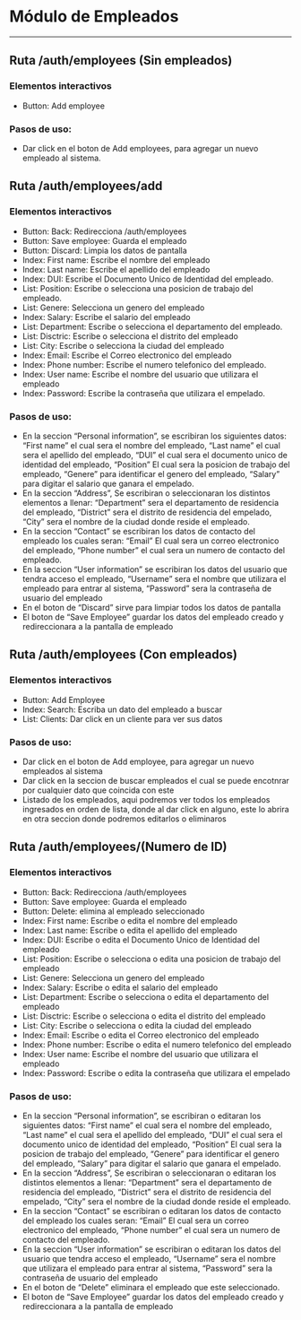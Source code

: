 # **Módulo de Empleados**

---

## **Ruta /auth/employees (Sin empleados)**

### **Elementos interactivos**

- Button: Add employee

### **Pasos de uso:**

- Dar click en el boton de Add employees, para agregar un nuevo empleado al sistema.

## **Ruta /auth/employees/add**

### **Elementos interactivos**

- Button: Back: Redirecciona /auth/employees
- Button: Save employee: Guarda el empleado
- Button: Discard: Limpia los datos de pantalla
- Index: First name: Escribe el nombre del empleado
- Index: Last name: Escribe el apellido del empleado
- Index: DUI: Escribe el Documento Unico de Identidad del empleado.
- List: Position: Escribe o selecciona una posicion de trabajo del empleado.
- List: Genere: Selecciona un genero del empleado
- Index: Salary: Escribe el salario del empleado
- List: Department: Escribe o selecciona el departamento del empleado.
- List: Disctric: Escribe o selecciona el distrito del empleado
- List: City: Escribe o selecciona la ciudad del empleado
- Index: Email: Escribe el Correo electronico del empleado
- Index: Phone number: Escribe el numero telefonico del empleado.
- Index: User name: Escribe el nombre del usuario que utilizara el empleado
- Index: Password: Escribe la contraseña que utilizara el empelado.

### **Pasos de uso:**

- En la seccion “Personal information”, se escribiran los siguientes datos: “First name” el cual sera el nombre del empleado, “Last name” el cual sera el apellido del empleado, “DUI” el cual sera el documento unico de identidad del empleado, “Position” El cual sera la posicion de trabajo del empleado, “Genere” para identificar el genero del empleado, “Salary” para digitar el salario que ganara el empelado.
- En la seccion “Address”, Se escribiran o seleccionaran los distintos elementos a llenar: “Department” sera el departamento de residencia del empleado, “District” sera el distrito de residencia del empelado, “City” sera el nombre de la ciudad donde reside el empleado.
- En la seccion “Contact” se escribiran los datos de contacto del empleado los cuales seran: “Email” El cual sera un correo electronico del empleado, “Phone number” el cual sera un numero de contacto del empleado.
- En la seccion “User information” se escribiran los datos del usuario que tendra acceso el empleado, “Username” sera el nombre que utilizara el empleado para entrar al sistema, “Password” sera la contraseña de usuario del empleado
- En el boton de “Discard” sirve para limpiar todos los datos de pantalla
- El boton de “Save Employee” guardar los datos del empleado creado y redireccionara a la pantalla de empleado

## **Ruta /auth/employees (Con empleados)**

### **Elementos interactivos**

- Button: Add Employee
- Index: Search: Escriba un dato del empleado a buscar
- List: Clients: Dar click en un cliente para ver sus datos

### **Pasos de uso:**

- Dar click en el boton de Add employee, para agregar un nuevo empleados al sistema
- Dar click en la seccion de buscar empleados el cual se puede encotnrar por cualquier dato que coincida con este
- Listado de los empleados, aqui podremos ver todos los empleados ingresados en orden de lista, donde al dar click en alguno, este lo abrira en otra seccion donde podremos editarlos o eliminaros

## **Ruta /auth/employees/(Numero de ID)**

### **Elementos interactivos**

- Button: Back: Redirecciona /auth/employees
- Button: Save employee: Guarda el empleado
- Button: Delete: elimina al empleado seleccionado
- Index: First name: Escribe  o edita el nombre del empleado
- Index: Last name: Escribe o edita  el apellido del empleado
- Index: DUI: Escribe  o edita el Documento Unico de Identidad del empleado
- List: Position: Escribe o selecciona  o edita una posicion de trabajo del empleado
- List: Genere: Selecciona un genero del empleado
- Index: Salary: Escribe o edita  el salario del empleado
- List: Department: Escribe o selecciona o edita  el departamento del empleado
- List: Disctric: Escribe o selecciona o edita el distrito del empleado
- List: City: Escribe o selecciona  o edita la ciudad del empleado
- Index: Email: Escribe  o edita el Correo electronico del empleado
- Index: Phone number: Escribe o edita el numero telefonico del empleado
- Index: User name: Escribe el nombre del usuario que utilizara el empleado
- Index: Password: Escribe o edita la contraseña que utilizara el empelado

### **Pasos de uso:**

- En la seccion “Personal information”, se escribiran  o editaran los siguientes datos: “First name” el cual sera el nombre del empleado, “Last name” el cual sera el apellido del empleado, “DUI” el cual sera el documento unico de identidad del empleado, “Position” El cual sera la posicion de trabajo del empleado, “Genere” para identificar el genero del empleado, “Salary” para digitar el salario que ganara el empelado.
- En la seccion “Address”, Se escribiran o seleccionaran o editaran los distintos elementos a llenar: “Department” sera el departamento de residencia del empleado, “District” sera el distrito de residencia del empelado, “City” sera el nombre de la ciudad donde reside el empleado.
- En la seccion “Contact” se escribiran o editaran los datos de contacto del empleado los cuales seran: “Email” El cual sera un correo electronico del empleado, “Phone number” el cual sera un numero de contacto del empleado.
- En la seccion “User information” se escribiran o editaran los datos del usuario que tendra acceso el empleado, “Username” sera el nombre que utilizara el empleado para entrar al sistema, “Password” sera la contraseña de usuario del empleado
- En el boton de “Delete” eliminara el empleado que este seleccionado.
- El boton de “Save Employee” guardar los datos del empleado creado y redireccionara a la pantalla de empleado